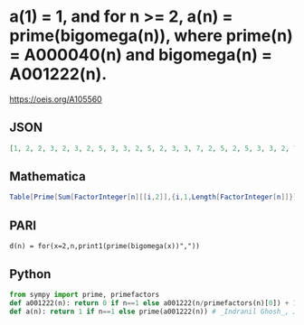 # a\(1\) \= 1, and for n \>\= 2, a\(n\) \= prime\(bigomega\(n\)\), where prime\(n\) \= A000040\(n\) and bigomega\(n\) \= A001222\(n\)\.
https://oeis.org/A105560
## JSON
```JSON
[1, 2, 2, 3, 2, 3, 2, 5, 3, 3, 2, 5, 2, 3, 3, 7, 2, 5, 2, 5, 3, 3, 2, 7, 3, 3, 5, 5, 2, 5, 2, 11, 3, 3, 3, 7, 2, 3, 3, 7, 2, 5, 2, 5, 5, 3, 2, 11, 3, 5, 3, 5, 2, 7, 3, 7, 3, 3, 2, 7, 2, 3, 5, 13, 3, 5, 2, 5, 3, 5, 2, 11, 2, 3, 5, 5, 3, 5, 2, 11, 7, 3, 2, 7, 3, 3, 3, 7, 2, 7, 3, 5, 3, 3, 3, 13, 2, 5, 5, 7]
```
## Mathematica
```Mathematica
Table[Prime[Sum[FactorInteger[n][[i,2]],{i,1,Length[FactorInteger[n]]}]],{n,2,40}] (* _Stefan Steinerberger_, May 16 2007 *)
```
## PARI
```PARI
d(n) = for(x=2,n,print1(prime(bigomega(x))","))
```
## Python
```Python
from sympy import prime, primefactors
def a001222(n): return 0 if n==1 else a001222(n/primefactors(n)[0]) + 1
def a(n): return 1 if n==1 else prime(a001222(n)) # _Indranil Ghosh_, Jun 15 2017
```
